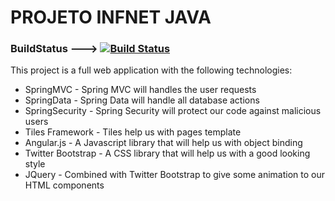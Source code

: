 PROJETO INFNET JAVA
===========

### BuildStatus ---> [![Build Status](https://travis-ci.org/uaihebert/uaicontacts.svg?branch=master)](https://travis-ci.org/uaihebert/uaicontacts)


This project is a full web application with the following technologies:
* SpringMVC - Spring MVC will handles the user requests
* SpringData - Spring Data will handle all database actions
* SpringSecurity - Spring Security will protect our code against malicious users
* Tiles Framework - Tiles help us with pages template
* Angular.js - A Javascript library that will help us with object binding
* Twitter Bootstrap - A CSS library that will help us with a good looking style
* JQuery - Combined with Twitter Bootstrap to give some animation to our HTML components

